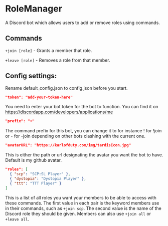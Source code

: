 RoleManager
======
A Discord bot which allows users to add or remove roles using commands.

## Commands

`+join [role]` - Grants a member that role.

`+leave [role]` - Removes a role from that member.

## Config settings:

Rename default_config.json to config.json before you start.

```json
"token": "add-your-token-here"
```

You need to enter your bot token for the bot to function. You can find it on https://discordapp.com/developers/applications/me

```json
"prefix": "+"
```

The command prefix for this bot, you can change it to for instance ! for !join or - for -join depending on other bots clashing with the current one.

```json
"avatarURL": "https://karlofduty.com/img/tardisIcon.jpg"
```

This is either the path or url designating the avatar you want the bot to have. Default is my github avatar.

```json
"roles": [
  { "scp": "SCP:SL Player" },
  { "dystopia": "Dystopia Player" },
  { "ttt": "TTT Player" }
]
```

This is a list of all roles you want your members to be able to access with these commands. The first value in each pair is the keyword members use in their commands, such as `+join scp`. The second value is the name of the Discord role they should be given. Members can also use `+join all` or `+leave all`.
